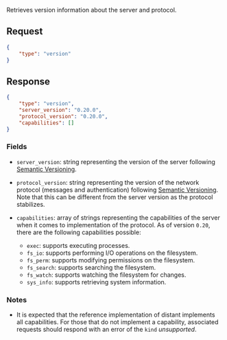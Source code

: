 Retrieves version information about the server and protocol.

## Request

```json
{
    "type": "version"
}
```

## Response

```json
{
    "type": "version",
    "server_version": "0.20.0",
    "protocol_version": "0.20.0",
    "capabilities": []
}
```

### Fields

* `server_version`: string representing the version of the server following
  [Semantic Versioning](https://semver.org/).

* `protocol_version`: string representing the version of the network protocol
  (messages and authentication) following [Semantic
  Versioning](https://semver.org/). Note that this can be different from the
  server version as the protocol stabilizes.

* `capabilities`: array of strings representing the capabilities of the server
  when it comes to implementation of the protocol. As of version `0.20`, there
  are the following capabilities possible:

    * `exec`: supports executing processes.
    * `fs_io`: supports performing I/O operations on the filesystem.
    * `fs_perm`: supports modifying permissions on the filesystem.
    * `fs_search`: supports searching the filesystem.
    * `fs_watch`: supports watching the filesystem for changes.
    * `sys_info`: supports retrieving system information.

### Notes

* It is expected that the reference implementation of distant implements all
  capabilities. For those that do not implement a capability, associated
  requests should respond with an error of the `kind` *unsupported*.
